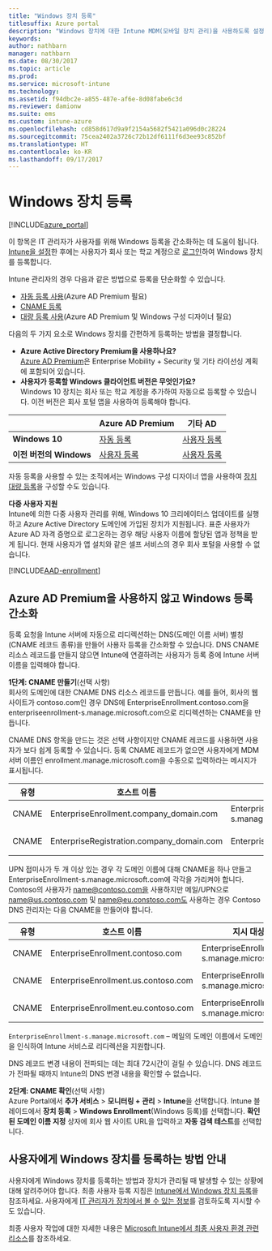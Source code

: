 ```yaml
---
title: "Windows 장치 등록"
titlesuffix: Azure portal
description: "Windows 장치에 대한 Intune MDM(모바일 장치 관리)을 사용하도록 설정하는 방법을 알아봅니다.\""
keywords: 
author: nathbarn
manager: nathbarn
ms.date: 08/30/2017
ms.topic: article
ms.prod: 
ms.service: microsoft-intune
ms.technology: 
ms.assetid: f94dbc2e-a855-487e-af6e-8d08fabe6c3d
ms.reviewer: damionw
ms.suite: ems
ms.custom: intune-azure
ms.openlocfilehash: cd858d617d9a9f2154a5682f5421a096d0c28224
ms.sourcegitcommit: 75cea2402a3726c72b12df6111f6d3ee93c852bf
ms.translationtype: HT
ms.contentlocale: ko-KR
ms.lasthandoff: 09/17/2017
---
```

# <a name="enroll-windows-devices"></a>Windows 장치 등록

[!INCLUDE[azure_portal](./includes/azure_portal.md)]

이 항목은 IT 관리자가 사용자를 위해 Windows 등록을 간소화하는 데 도움이 됩니다. [Intune을 설정](setup-steps.md)한 후에는 사용자가 회사 또는 학교 계정으로 [로그인](https://docs.microsoft.com/intune-user-help/enroll-your-device-in-intune-windows)하여 Windows 장치를 등록합니다.  

Intune 관리자의 경우 다음과 같은 방법으로 등록을 단순화할 수 있습니다.
- [자동 등록 사용](#enable-windows-10-automatic-enrollment)(Azure AD Premium 필요)
- [CNAME 등록](#simplify-windows-enrollment-without-azure-ad-premium)
- [대량 등록 사용](windows-bulk-enroll.md)(Azure AD Premium 및 Windows 구성 디자이너 필요)

다음의 두 가지 요소로 Windows 장치를 간편하게 등록하는 방법을 결정합니다.

- **Azure Active Directory Premium을 사용하나요?** <br>[Azure AD Premium](https://docs.microsoft.com/azure/active-directory/active-directory-get-started-premium)은 Enterprise Mobility + Security 및 기타 라이선싱 계획에 포함되어 있습니다.
- **사용자가 등록할 Windows 클라이언트 버전은 무엇인가요?** <br>Windows 10 장치는 회사 또는 학교 계정을 추가하여 자동으로 등록할 수 있습니다. 이전 버전은 회사 포털 앱을 사용하여 등록해야 합니다.

||**Azure AD Premium**|**기타 AD** |
|----------|---------------|---------------|  
|**Windows 10**|[자동 등록](#enable-windows-10-automatic-enrollment) |[사용자 등록](#enable-windows-enrollment-without-azure-ad-premium)|
|**이전 버전의 Windows**|[사용자 등록](#enable-windows-enrollment-without-azure-ad-premium)|[사용자 등록](#enable-windows-enrollment-without-azure-ad-premium)|

자동 등록을 사용할 수 있는 조직에서는 Windows 구성 디자이너 앱을 사용하여 [장치 대량 등록](windows-bulk-enroll.md)을 구성할 수도 있습니다.

**다중 사용자 지원**<br>
Intune에 의한 다중 사용자 관리를 위해, Windows 10 크리에이터스 업데이트를 실행하고 Azure Active Directory 도메인에 가입된 장치가 지원됩니다. 표준 사용자가 Azure AD 자격 증명으로 로그온하는 경우 해당 사용자 이름에 할당된 앱과 정책을 받게 됩니다. 현재 사용자가 앱 설치와 같은 셀프 서비스의 경우 회사 포털을 사용할 수 없습니다.

[!INCLUDE[AAD-enrollment](./includes/win10-automatic-enrollment-aad.md)]

## <a name="simplify-windows-enrollment-without-azure-ad-premium"></a>Azure AD Premium을 사용하지 않고 Windows 등록 간소화
등록 요청을 Intune 서버에 자동으로 리디렉션하는 DNS(도메인 이름 서버) 별칭(CNAME 레코드 종류)을 만들어 사용자 등록을 간소화할 수 있습니다. DNS CNAME 리소스 레코드를 만들지 않으면 Intune에 연결하려는 사용자가 등록 중에 Intune 서버 이름을 입력해야 합니다.

**1단계: CNAME 만들기**(선택 사항)<br>
회사의 도메인에 대한 CNAME DNS 리소스 레코드를 만듭니다. 예를 들어, 회사의 웹 사이트가 contoso.com인 경우 DNS에 EnterpriseEnrollment.contoso.com을 enterpriseenrollment-s.manage.microsoft.com으로 리디렉션하는 CNAME을 만듭니다.

CNAME DNS 항목을 만드는 것은 선택 사항이지만 CNAME 레코드를 사용하면 사용자가 보다 쉽게 등록할 수 있습니다. 등록 CNAME 레코드가 없으면 사용자에게 MDM 서버 이름인 enrollment.manage.microsoft.com을 수동으로 입력하라는 메시지가 표시됩니다.

|유형|호스트 이름|지시 대상|TTL|
|----------|---------------|---------------|---|
|CNAME|EnterpriseEnrollment.company_domain.com|EnterpriseEnrollment-s.manage.microsoft.com| 1시간|
|CNAME|EnterpriseRegistration.company_domain.com|EnterpriseRegistration.windows.net|1시간|

UPN 접미사가 두 개 이상 있는 경우 각 도메인 이름에 대해 CNAME을 하나 만들고 EnterpriseEnrollment-s.manage.microsoft.com에 각각을 가리켜야 합니다. Contoso의 사용자가 name@contoso.com을 사용하지만 메일/UPN으로 name@us.contoso.com 및 name@eu.constoso.com도 사용하는 경우 Contoso DNS 관리자는 다음 CNAME을 만들어야 합니다.

|유형|호스트 이름|지시 대상|TTL|  
|----------|---------------|---------------|---|
|CNAME|EnterpriseEnrollment.contoso.com|EnterpriseEnrollment-s.manage.microsoft.com|1시간|
|CNAME|EnterpriseEnrollment.us.contoso.com|EnterpriseEnrollment-s.manage.microsoft.com|1시간|
|CNAME|EnterpriseEnrollment.eu.contoso.com|EnterpriseEnrollment-s.manage.microsoft.com| 1시간|

`EnterpriseEnrollment-s.manage.microsoft.com` – 메일의 도메인 이름에서 도메인을 인식하여 Intune 서비스로 리디렉션을 지원합니다.

DNS 레코드 변경 내용이 전파되는 데는 최대 72시간이 걸릴 수 있습니다. DNS 레코드가 전파될 때까지 Intune의 DNS 변경 내용을 확인할 수 없습니다.

**2단계: CNAME 확인**(선택 사항)<br>
Azure Portal에서 **추가 서비스** > **모니터링 + 관리** > **Intune**을 선택합니다. Intune 블레이드에서 **장치 등록** > **Windows Enrollment**(Windows 등록)를 선택합니다. **확인된 도메인 이름 지정** 상자에 회사 웹 사이트 URL을 입력하고 **자동 검색 테스트**를 선택합니다.

## <a name="tell-users-how-to-enroll-windows-devices"></a>사용자에게 Windows 장치를 등록하는 방법 안내
사용자에게 Windows 장치를 등록하는 방법과 장치가 관리될 때 발생할 수 있는 상황에 대해 알려주어야 합니다. 최종 사용자 등록 지침은 [Intune에서 Windows 장치 등록](https://docs.microsoft.com/intune-user-help/enroll-your-device-in-intune-windows)을 참조하세요. 사용자에게 [IT 관리자가 장치에서 볼 수 있는 정보](https://docs.microsoft.com/intune-user-help/what-can-your-it-administrator-see-when-you-enroll-your-device-in-intune-windows)를 검토하도록 지시할 수도 있습니다.

최종 사용자 작업에 대한 자세한 내용은 [Microsoft Intune에서 최종 사용자 환경 관련 리소스](end-user-educate.md)를 참조하세요.
